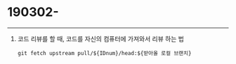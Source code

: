 # 190302-

---

1. 코드 리뷰를 할 때, 코드를 자신의 컴퓨터에 가져와서 리뷰 하는 법

   `git fetch upstream pull/${IDnum}/head:${받아올 로컬 브랜치}`

